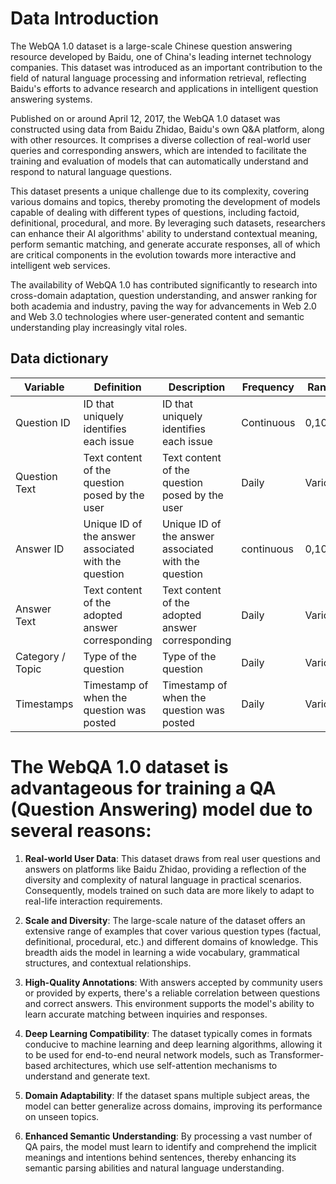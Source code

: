 # Data Introduction
The WebQA 1.0 dataset is a large-scale Chinese question answering resource developed by Baidu, one of China's leading internet technology companies. This dataset was introduced as an important contribution to the field of natural language processing and information retrieval, reflecting Baidu's efforts to advance research and applications in intelligent question answering systems.

Published on or around April 12, 2017, the WebQA 1.0 dataset was constructed using data from Baidu Zhidao, Baidu's own Q&A platform, along with other resources. It comprises a diverse collection of real-world user queries and corresponding answers, which are intended to facilitate the training and evaluation of models that can automatically understand and respond to natural language questions.

This dataset presents a unique challenge due to its complexity, covering various domains and topics, thereby promoting the development of models capable of dealing with different types of questions, including factoid, definitional, procedural, and more. By leveraging such datasets, researchers can enhance their AI algorithms' ability to understand contextual meaning, perform semantic matching, and generate accurate responses, all of which are critical components in the evolution towards more interactive and intelligent web services.

The availability of WebQA 1.0 has contributed significantly to research into cross-domain adaptation, question understanding, and answer ranking for both academia and industry, paving the way for advancements in Web 2.0 and Web 3.0 technologies where user-generated content and semantic understanding play increasingly vital roles.
## Data dictionary
| Variable        | Definition                                          | Description                                         | Frequency     | Range                | Unit        | Type      |
|-----------------|-----------------------------------------------------|-----------------------------------------------------|---------------|----------------------|-------------|-----------|
| Question ID     | ID that uniquely identifies each issue              | ID that uniquely identifies each issue              | Continuous    | 0,100                | N/A         | Integer   |
| Question Text   | Text content of the question posed by the user      | Text content of the question posed by the user      | Daily         | Various              | N/A         | String    |
| Answer ID       | Unique ID of the answer associated with the question| Unique ID of the answer associated with the question| continuous    | 0,100                | N/A         | Numerical |
| Answer Text     | Text content of the adopted answer corresponding    | Text content of the adopted answer corresponding    | Daily         | Various              | N/A         | String    |
| Category / Topic| Type of the question                                | Type of the question                                | Daily         | Various              | N/A         | String    |
| Timestamps      | Timestamp of when the question was posted           | Timestamp of when the question was posted           | Daily         | Various              | N/A         | String    |

# The WebQA 1.0 dataset is advantageous for training a QA (Question Answering) model due to several reasons:

1. **Real-world User Data**: This dataset draws from real user questions and answers on platforms like Baidu Zhidao, providing a reflection of the diversity and complexity of natural language in practical scenarios. Consequently, models trained on such data are more likely to adapt to real-life interaction requirements.

2. **Scale and Diversity**: The large-scale nature of the dataset offers an extensive range of examples that cover various question types (factual, definitional, procedural, etc.) and different domains of knowledge. This breadth aids the model in learning a wide vocabulary, grammatical structures, and contextual relationships.

3. **High-Quality Annotations**: With answers accepted by community users or provided by experts, there's a reliable correlation between questions and correct answers. This environment supports the model's ability to learn accurate matching between inquiries and responses.

4. **Deep Learning Compatibility**: The dataset typically comes in formats conducive to machine learning and deep learning algorithms, allowing it to be used for end-to-end neural network models, such as Transformer-based architectures, which use self-attention mechanisms to understand and generate text.

5. **Domain Adaptability**: If the dataset spans multiple subject areas, the model can better generalize across domains, improving its performance on unseen topics.

6. **Enhanced Semantic Understanding**: By processing a vast number of QA pairs, the model must learn to identify and comprehend the implicit meanings and intentions behind sentences, thereby enhancing its semantic parsing abilities and natural language understanding.
